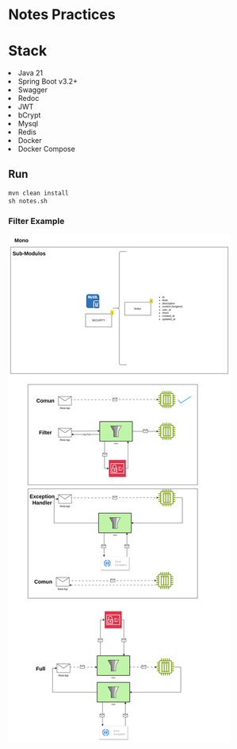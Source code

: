 # Notes Practices

# Stack
<li>Java 21</li>
<li> Spring Boot v3.2+</li>
<li> Swagger </li>
<li> Redoc </li>
<li> JWT</li>
<li> bCrypt</li>
<li> Mysql</li> 
<li> Redis</li>
<li> Docker</li>
<li> Docker Compose</li>


## Run
``` shell
mvn clean install
sh notes.sh
```

### Filter Example
![Filter](Arquitectura.png)